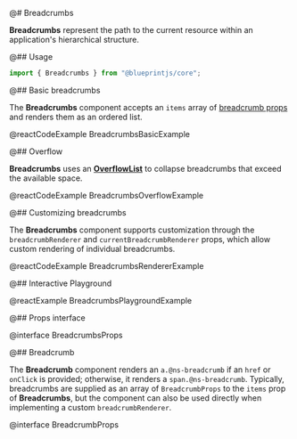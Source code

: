 @# Breadcrumbs

**Breadcrumbs** represent the path to the current resource within an application's hierarchical structure.

@## Usage

```ts
import { Breadcrumbs } from "@blueprintjs/core";
```

@## Basic breadcrumbs

The **Breadcrumbs** component accepts an `items` array of
[breadcrumb props](#core/components/breadcrumbs.breadcrumb) and renders them as an ordered list.

@reactCodeExample BreadcrumbsBasicExample

@## Overflow

**Breadcrumbs** uses an [**OverflowList**](#core/components/overflow-list)
to collapse breadcrumbs that exceed the available space.

@reactCodeExample BreadcrumbsOverflowExample

@## Customizing breadcrumbs

The **Breadcrumbs** component supports customization through the `breadcrumbRenderer`
and `currentBreadcrumbRenderer` props, which allow custom rendering of individual breadcrumbs.

@reactCodeExample BreadcrumbsRendererExample

@## Interactive Playground

@reactExample BreadcrumbsPlaygroundExample

@## Props interface

@interface BreadcrumbsProps

@## Breadcrumb

The **Breadcrumb** component renders an `a.@ns-breadcrumb` if an `href` or `onClick`
is provided; otherwise, it renders a `span.@ns-breadcrumb`. Typically, breadcrumbs
are supplied as an array of `BreadcrumbProps` to the `items` prop of **Breadcrumbs**,
but the component can also be used directly when implementing a custom `breadcrumbRenderer`.

@interface BreadcrumbProps
